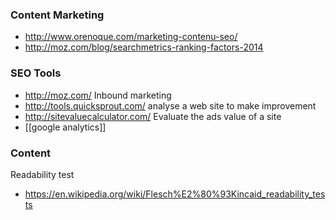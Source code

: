 ### Content Marketing 

* http://www.orenoque.com/marketing-contenu-seo/
* http://moz.com/blog/searchmetrics-ranking-factors-2014




### SEO Tools

* http://moz.com/ Inbound marketing
* http://tools.quicksprout.com/ analyse a web site to make improvement
* http://sitevaluecalculator.com/ Evaluate the ads value of a site
* [[google analytics]]

### Content 

Readability test
* https://en.wikipedia.org/wiki/Flesch%E2%80%93Kincaid_readability_tests